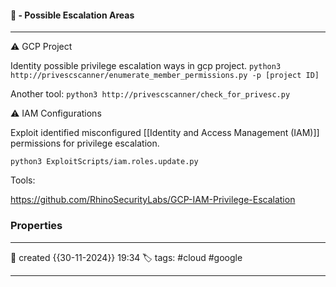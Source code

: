 
#### 🚀 - Possible Escalation Areas
---

⚠ GCP Project

Identity possible privilege escalation ways in gcp project.
`python3 http://privescscanner/enumerate_member_permissions.py -p [project ID]`

Another tool:
`python3 http://privescscanner/check_for_privesc.py`

⚠ IAM Configurations

Exploit identified misconfigured [[Identity and Access Management (IAM)]] permissions for privilege escalation.

`python3 ExploitScripts/iam.roles.update.py`

Tools:

https://github.com/RhinoSecurityLabs/GCP-IAM-Privilege-Escalation




### Properties
---
📆 created   {{30-11-2024}} 19:34
🏷️ tags: #cloud #google 

---
